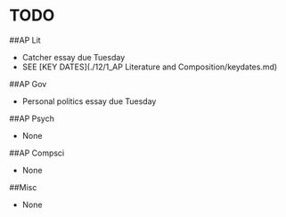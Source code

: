 # TODO

##AP Lit  
- Catcher essay due Tuesday
- SEE [KEY DATES](./12/1_AP Literature and Composition/keydates.md)

##AP Gov  
- Personal politics essay due Tuesday

##AP Psych
- None

##AP Compsci
- None

##Misc
- None
